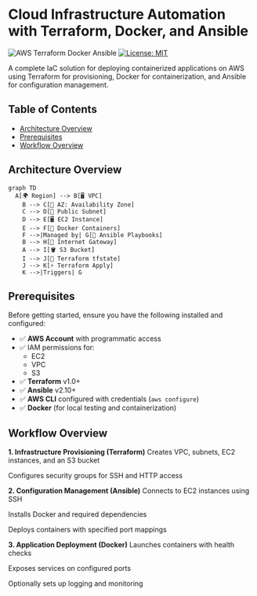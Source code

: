 # Cloud Infrastructure Automation with Terraform, Docker, and Ansible

![AWS Terraform Docker Ansible](https://img.shields.io/badge/AWS-Terraform_Ansible_Docker-orange) 
[![License: MIT](https://img.shields.io/badge/License-MIT-blue.svg)](LICENSE)

A complete IaC solution for deploying containerized applications on AWS using Terraform for provisioning, Docker for containerization, and Ansible for configuration management.

## Table of Contents
- [Architecture Overview](#architecture-overview)
- [Prerequisites](#prerequisites)
- [Workflow Overview](#Workflow-Overview)


## Architecture Overview
``` mermaid
graph TD
  A[🌍 Region] --> B[🖥️ VPC]
    B --> C[📍 AZ: Availability Zone]
    C --> D[📶 Public Subnet]
    D --> E[🖥️ EC2 Instance]
    E --> F[🐳 Docker Containers]
    F -->|Managed by| G[🤖 Ansible Playbooks]
    B --> H[🌉 Internet Gateway]
    A --> I[🪣 S3 Bucket]
    I --> J[📁 Terraform tfstate]
    J --> K[⚡ Terraform Apply]
    K -->|Triggers| G
```
## Prerequisites

Before getting started, ensure you have the following installed and configured:

- ✅ **AWS Account** with programmatic access
- ✅ IAM permissions for:
  - EC2
  - VPC
  - S3
- ✅ **Terraform** v1.0+
- ✅ **Ansible** v2.10+
- ✅ **AWS CLI** configured with credentials (`aws configure`)
- ✅ **Docker** (for local testing and containerization)

## Workflow Overview
**1. Infrastructure Provisioning (Terraform)**
Creates VPC, subnets, EC2 instances, and an S3 bucket

Configures security groups for SSH and HTTP access

**2. Configuration Management (Ansible)**
Connects to EC2 instances using SSH

Installs Docker and required dependencies

Deploys containers with specified port mappings

**3. Application Deployment (Docker)**
Launches containers with health checks

Exposes services on configured ports

Optionally sets up logging and monitoring


